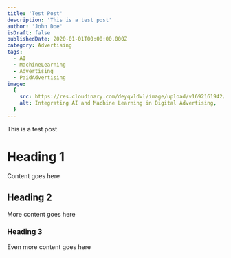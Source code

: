 ```yaml
---
title: 'Test Post'
description: 'This is a test post'
author: 'John Doe'
isDraft: false
publishedDate: 2020-01-01T00:00:00.000Z
category: Advertising
tags:
  - AI
  - MachineLearning
  - Advertising
  - PaidAdvertising
image:
  {
    src: https://res.cloudinary.com/deyqvldvl/image/upload/v1692161942/Untitled_design_7_nh2rrr.png,
    alt: Integrating AI and Machine Learning in Digital Advertising,
  }
---
```


This is a test post

# Heading 1

Content goes here

## Heading 2

More content goes here

### Heading 3

Even more content goes here
